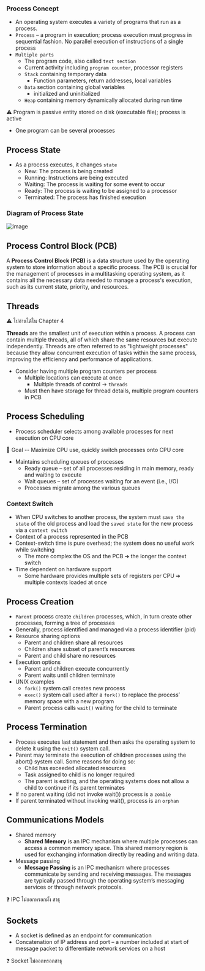 ### Process Concept

- An operating system executes a variety of programs that run as a
process.
- `Process` – a program in execution; process execution must progress
in sequential fashion. No parallel execution of instructions of a single
process
- `Multiple parts`
    - The program code, also called `text section`
    - Current activity including `program counter`, processor registers
    - `Stack` containing temporary data
        - Function parameters, return addresses, local variables
    - `Data` section containing global variables
        - initialized and uninitialized
    - `Heap` containing memory dynamically allocated during run time

<aside>
⚠️ Program is passive entity stored on disk (executable file);
process is active

</aside>

- One program can be several processes

## Process State

- As a process executes, it changes `state`
    - New: The process is being created
    - Running: Instructions are being executed
    - Waiting: The process is waiting for some event to occur
    - Ready: The process is waiting to be assigned to a processor
    - Terminated: The process has finished execution

### Diagram of Process State

![image](https://github.com/user-attachments/assets/267d4f71-c59c-4383-949b-a5bea5aec18f)


## Process Control Block (PCB)

A **Process Control Block (PCB)** is a data structure used by the operating system to store information about a specific process. The PCB is crucial for the management of processes in a multitasking operating system, as it contains all the necessary data needed to manage a process's execution, such as its current state, priority, and resources.

## Threads

<aside>
⚠️ ไปอ่านได้ใน Chapter 4

</aside>

**Threads** are the smallest unit of execution within a process. A process can contain multiple threads, all of which share the same resources but execute independently. Threads are often referred to as "lightweight processes" because they allow concurrent execution of tasks within the same process, improving the efficiency and performance of applications.

- Consider having multiple program counters per process
    - Multiple locations can execute at once
        - Multiple threads of control -> `threads`
    - Must then have storage for thread details, multiple program
    counters in PCB

## Process Scheduling

- Process scheduler selects among available processes
for next execution on CPU core

<aside>
🔑 Goal -- Maximize CPU use, quickly switch processes onto
CPU core

</aside>

- Maintains scheduling queues of processes
    - Ready queue – set of all processes residing in main
    memory, ready and waiting to execute
    - Wait queues – set of processes waiting for an event
    (i.e., I/O)
    - Processes migrate among the various queues

### Context Switch

- When CPU switches to another process, the system must
`save the state` of the old process and load the `saved state`
for the new process via a `context switch`
- Context of a process represented in the PCB
- Context-switch time is pure overhead; the system does no
useful work while switching
    - The more complex the OS and the PCB ➔ the longer
    the context switch
- Time dependent on hardware support
    - Some hardware provides multiple sets of registers per
    CPU ➔ multiple contexts loaded at once

## Process Creation

- `Parent` process create `children` processes, which, in turn
create other processes, forming a tree of processes
- Generally, process identified and managed via a process
identifier (pid)
- Resource sharing options
    - Parent and children share all resources
    - Children share subset of parent’s resources
    - Parent and child share no resources
- Execution options
    - Parent and children execute concurrently
    - Parent waits until children terminate
- UNIX examples
    - `fork()` system call creates new process
    - `exec()` system call used after a `fork()` to replace the process’
    memory space with a new program
    - Parent process calls `wait()` waiting for the child to terminate

## Process Termination

- Process executes last statement and then asks the operating
system to delete it using the `exit()` system call.
- Parent may terminate the execution of children processes using
the abort() system call. Some reasons for doing so:
    - Child has exceeded allocated resources
    - Task assigned to child is no longer required
    - The parent is exiting, and the operating systems does not
    allow a child to continue if its parent terminates
- If no parent waiting (did not invoke wait()) process is a
`zombie`
- If parent terminated without invoking wait(), process is an
`orphan`

## Communications Models

- Shared memory
    - **Shared Memory** is an IPC mechanism where multiple processes can access a common memory space. This shared memory region is used for exchanging information directly by reading and writing data.
- Message passing
    - **Message Passing** is an IPC mechanism where processes communicate by sending and receiving messages. The messages are typically passed through the operating system’s messaging services or through network protocols.

<aside>
❓ IPC ไม่ออกหรอกมั้ง สาธุ

</aside>

## Sockets

- A socket is defined as an endpoint for communication
- Concatenation of IP address and port – a number included at start of
message packet to differentiate network services on a host

<aside>
❓ Socket ไม่ออกหรอกสาธุ

</aside>

